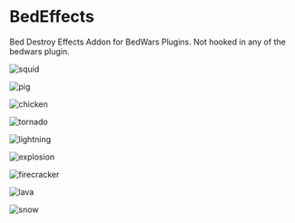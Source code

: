 # BedEffects
Bed Destroy Effects Addon for BedWars Plugins.
Not hooked in any of the bedwars plugin.


![squid](https://user-images.githubusercontent.com/71007166/138062291-718992c1-007d-48c0-a6e6-2f97cd691585.gif)

![pig](https://user-images.githubusercontent.com/71007166/138062352-49d19e1c-7571-48fb-bd53-169b8cf437d4.gif)

![chicken](https://user-images.githubusercontent.com/71007166/138062390-cdc0ca18-aea9-4d25-93cf-b8f0e3df08e6.gif)

![tornado](https://user-images.githubusercontent.com/71007166/138062327-f8b1e1b0-3d6a-4f1c-ba3d-dfb243e90fb8.gif)

![lightning](https://user-images.githubusercontent.com/71007166/138062124-6759d5bf-a0d3-4046-98cc-9f42adb96eaf.gif)

![explosion](https://user-images.githubusercontent.com/71007166/138062182-6854758b-d3ea-4b52-8c9a-1e89bebb8893.gif)

![firecracker](https://user-images.githubusercontent.com/71007166/138062201-17a8cbae-bf8b-4c86-a155-8271a70951e7.gif)

![lava](https://user-images.githubusercontent.com/71007166/138062225-14bfa5b5-ecb2-47ab-b481-de7defd1e0c7.gif)

![snow](https://user-images.githubusercontent.com/71007166/138062521-4933c01a-cd34-4a6b-9d50-d115baf869c8.gif)
